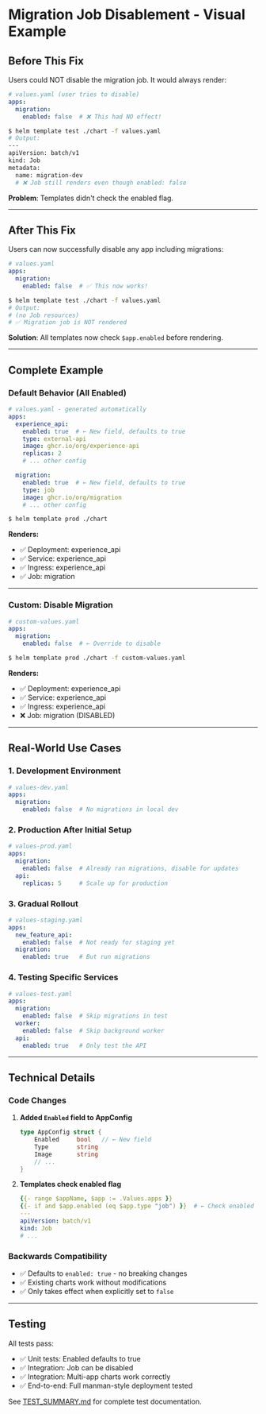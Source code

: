 # Migration Job Disablement - Visual Example

## Before This Fix

Users could NOT disable the migration job. It would always render:

```yaml
# values.yaml (user tries to disable)
apps:
  migration:
    enabled: false  # ❌ This had NO effect!
```

```bash
$ helm template test ./chart -f values.yaml
# Output:
---
apiVersion: batch/v1
kind: Job
metadata:
  name: migration-dev
  # ❌ Job still renders even though enabled: false
```

**Problem**: Templates didn't check the enabled flag.

---

## After This Fix

Users can now successfully disable any app including migrations:

```yaml
# values.yaml
apps:
  migration:
    enabled: false  # ✅ This now works!
```

```bash
$ helm template test ./chart -f values.yaml
# Output:
# (no Job resources)
# ✅ Migration job is NOT rendered
```

**Solution**: All templates now check `$app.enabled` before rendering.

---

## Complete Example

### Default Behavior (All Enabled)

```yaml
# values.yaml - generated automatically
apps:
  experience_api:
    enabled: true  # ← New field, defaults to true
    type: external-api
    image: ghcr.io/org/experience-api
    replicas: 2
    # ... other config

  migration:
    enabled: true  # ← New field, defaults to true
    type: job
    image: ghcr.io/org/migration
    # ... other config
```

```bash
$ helm template prod ./chart
```

**Renders:**
- ✅ Deployment: experience_api
- ✅ Service: experience_api
- ✅ Ingress: experience_api
- ✅ Job: migration

---

### Custom: Disable Migration

```yaml
# custom-values.yaml
apps:
  migration:
    enabled: false  # ← Override to disable
```

```bash
$ helm template prod ./chart -f custom-values.yaml
```

**Renders:**
- ✅ Deployment: experience_api
- ✅ Service: experience_api
- ✅ Ingress: experience_api
- ❌ Job: migration (DISABLED)

---

## Real-World Use Cases

### 1. Development Environment

```yaml
# values-dev.yaml
apps:
  migration:
    enabled: false  # No migrations in local dev
```

### 2. Production After Initial Setup

```yaml
# values-prod.yaml
apps:
  migration:
    enabled: false  # Already ran migrations, disable for updates
  api:
    replicas: 5     # Scale up for production
```

### 3. Gradual Rollout

```yaml
# values-staging.yaml
apps:
  new_feature_api:
    enabled: false  # Not ready for staging yet
  migration:
    enabled: true   # But run migrations
```

### 4. Testing Specific Services

```yaml
# values-test.yaml
apps:
  migration:
    enabled: false  # Skip migrations in test
  worker:
    enabled: false  # Skip background worker
  api:
    enabled: true   # Only test the API
```

---

## Technical Details

### Code Changes

1. **Added `Enabled` field to AppConfig**
   ```go
   type AppConfig struct {
       Enabled     bool   // ← New field
       Type        string
       Image       string
       // ...
   }
   ```

2. **Templates check enabled flag**
   ```yaml
   {{- range $appName, $app := .Values.apps }}
   {{- if and $app.enabled (eq $app.type "job") }}  # ← Check enabled
   ---
   apiVersion: batch/v1
   kind: Job
   # ...
   ```

### Backwards Compatibility

- ✅ Defaults to `enabled: true` - no breaking changes
- ✅ Existing charts work without modifications
- ✅ Only takes effect when explicitly set to `false`

---

## Testing

All tests pass:
- ✅ Unit tests: Enabled defaults to true
- ✅ Integration: Job can be disabled
- ✅ Integration: Multi-app charts work correctly
- ✅ End-to-end: Full manman-style deployment tested

See [TEST_SUMMARY.md](TEST_SUMMARY.md) for complete test documentation.
